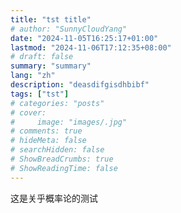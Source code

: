 ```yaml
---
title: "tst title"
# author: "SunnyCloudYang"
date: "2024-11-05T16:25:17+01:00"
lastmod: "2024-11-06T17:12:35+08:00"
# draft: false
summary: "summary"
lang: "zh"
description: "deasdifgisdhbibf"
tags: ["tst"]
# categories: "posts"
# cover:
#     image: "images/.jpg"
# comments: true
# hideMeta: false
# searchHidden: false
# ShowBreadCrumbs: true
# ShowReadingTime: false
---
```


这是关乎概率论的测试
